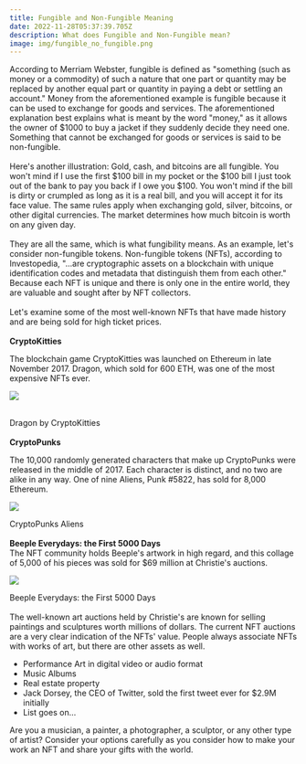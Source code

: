 ```yaml
---
title: Fungible and Non-Fungible Meaning
date: 2022-11-28T05:37:39.705Z
description: What does Fungible and Non-Fungible mean?
image: img/fungible_no_fungible.png
---
```

According to Merriam Webster, fungible is defined as "something (such as money or a commodity) of such a nature that one part or quantity may be replaced by another equal part or quantity in paying a debt or settling an account." Money from the aforementioned example is fungible because it can be used to exchange for goods and services. The aforementioned explanation best explains what is meant by the word "money," as it allows the owner of $1000 to buy a jacket if they suddenly decide they need one. Something that cannot be exchanged for goods or services is said to be non-fungible.\
\
Here's another illustration: Gold, cash, and bitcoins are all fungible. You won't mind if I use the first $100 bill in my pocket or the $100 bill I just took out of the bank to pay you back if I owe you $100. You won't mind if the bill is dirty or crumpled as long as it is a real bill, and you will accept it for its face value. The same rules apply when exchanging gold, silver, bitcoins, or other digital currencies. The market determines how much bitcoin is worth on any given day.\
\
They are all the same, which is what fungibility means. As an example, let's consider non-fungible tokens. Non-fungible tokens (NFTs), according to Investopedia, "...are cryptographic assets on a blockchain with unique identification codes and metadata that distinguish them from each other." Because each NFT is unique and there is only one in the entire world, they are valuable and sought after by NFT collectors.\
\
Let's examine some of the most well-known NFTs that have made history and are being sold for high ticket prices.\
\
**CryptoKitties**

The blockchain game CryptoKitties was launched on Ethereum in late November 2017. Dragon, which sold for 600 ETH, was one of the most expensive NFTs ever.﻿

![](https://i0.wp.com/info.mintables.club/wp-content/uploads/2022/07/CryptoKitties_Dragon.png?resize=360%2C240&ssl=1)

﻿\
Dragon by CryptoKitties\
\
**CryptoPunks**

The 10,000 randomly generated characters that make up CryptoPunks were released in the middle of 2017. Each character is distinct, and no two are alike in any way. One of nine Aliens, Punk #5822, has sold for 8,000 Ethereum. ﻿

![](https://i0.wp.com/info.mintables.club/wp-content/uploads/2022/07/CryptoPunks_Aliens.jpg?resize=374%2C372&ssl=1)

﻿CryptoPunks Aliens\
\
**Beeple Everydays: the First 5000 Days**\
The NFT community holds Beeple's artwork in high regard, and this collage of 5,000 of his pieces was sold for $69 million at Christie's auctions.﻿

![](https://i0.wp.com/info.mintables.club/wp-content/uploads/2022/07/Beeple_Everydays_the_First_5000_Days.jpg?resize=270%2C270&ssl=1)

﻿Beeple Everydays: the First 5000 Days\
\
The well-known art auctions held by Christie's are known for selling paintings and sculptures worth millions of dollars. The current NFT auctions are a very clear indication of the NFTs' value. People always associate NFTs with works of art, but there are other assets as well.  

* Performance Art in digital video or audio format
* Music Albums
* Real estate property
* Jack Dorsey, the CEO of Twitter, sold the first tweet ever for $2.9M initially
* List goes on…

Are you a musician, a painter, a photographer, a sculptor, or any other type of artist? Consider your options carefully as you consider how to make your work an NFT and share your gifts with the world.